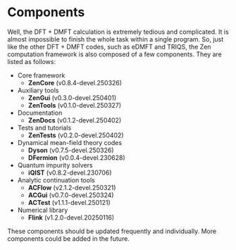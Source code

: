 # Components

Well, the DFT + DMFT calculation is extremely tedious and complicated. It is almost impossible to finish the whole task within a single program. So, just like the other DFT + DMFT codes, such as eDMFT and TRIQS, the Zen computation framework is also composed of a few components. They are listed as follows:

* Core framework
    * **ZenCore** (v0.8.4-devel.250326)
* Auxiliary tools
    * **ZenGui** (v0.3.0-devel.250401)
    * **ZenTools** (v0.1.0-devel.250327)
* Documentation
    * **ZenDocs** (v0.1.2-devel.250402)
* Tests and tutorials
    * **ZenTests** (v0.2.0-devel.250402)
* Dynamical mean-field theory codes
    * **Dyson** (v0.7.5-devel.250326)
    * **DFermion** (v0.0.4-devel.230628)
* Quantum impurity solvers
    * **iQIST** (v0.8.2-devel.230706)
* Analytic continuation tools
    * **ACFlow** (v2.1.2-devel.250321)
    * **ACGui** (v0.7.0-devel.250324)
    * **ACTest** (v1.1.1-devel.250121)
* Numerical library
    * **Flink** (v1.2.0-devel.20250116)

These components should be updated frequently and individually. More components could be added in the future.
